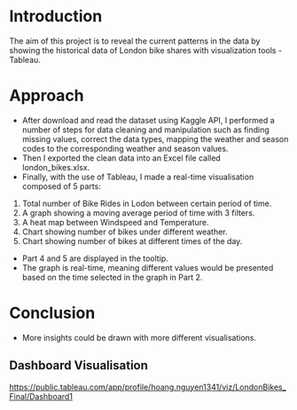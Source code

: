 # Introduction
The aim of this project is to reveal the current patterns in the data by showing the historical data of London bike shares with visualization tools -Tableau.

# Approach
* After download and read the dataset using Kaggle API, I performed a number of steps for data cleaning and manipulation such as finding missing values, correct the data types, mapping the weather and season codes to the corresponding weather and season values.
* Then I exported the clean data into an Excel file called london_bikes.xlsx.
* Finally, with the use of Tableau, I made a real-time visualisation composed of 5 parts:
1. Total number of Bike Rides in Lodon between certain period of time.
2. A graph showing a moving average period of time with 3 filters.
3. A heat map between Windspeed and Temperature.
4. Chart showing number of bikes under different weather.
5. Chart showing number of bikes at different times of the day.
* Part 4 and 5 are displayed in the tooltip.
* The graph is real-time, meaning different values would be presented based on the time selected in the graph in Part 2.

# Conclusion
* More insights could be drawn with more different visualisations.

## Dashboard Visualisation ## 
https://public.tableau.com/app/profile/hoang.nguyen1341/viz/LondonBikes_Final/Dashboard1
